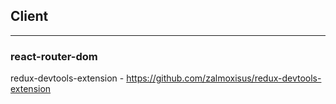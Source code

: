 ## Client
____

### react-router-dom

redux-devtools-extension - https://github.com/zalmoxisus/redux-devtools-extension